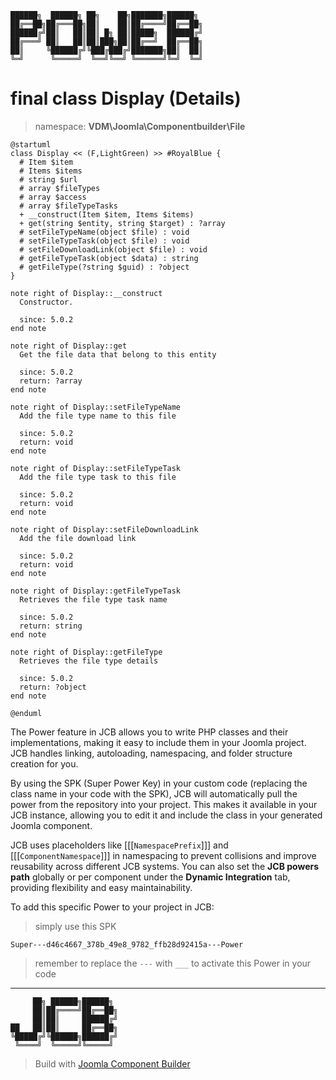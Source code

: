 ```
██████╗  ██████╗ ██╗    ██╗███████╗██████╗
██╔══██╗██╔═══██╗██║    ██║██╔════╝██╔══██╗
██████╔╝██║   ██║██║ █╗ ██║█████╗  ██████╔╝
██╔═══╝ ██║   ██║██║███╗██║██╔══╝  ██╔══██╗
██║     ╚██████╔╝╚███╔███╔╝███████╗██║  ██║
╚═╝      ╚═════╝  ╚══╝╚══╝ ╚══════╝╚═╝  ╚═╝
```
# final class Display (Details)
> namespace: **VDM\Joomla\Componentbuilder\File**

```uml
@startuml
class Display << (F,LightGreen) >> #RoyalBlue {
  # Item $item
  # Items $items
  # string $url
  # array $fileTypes
  # array $access
  # array $fileTypeTasks
  + __construct(Item $item, Items $items)
  + get(string $entity, string $target) : ?array
  # setFileTypeName(object $file) : void
  # setFileTypeTask(object $file) : void
  # setFileDownloadLink(object $file) : void
  # getFileTypeTask(object $data) : string
  # getFileType(?string $guid) : ?object
}

note right of Display::__construct
  Constructor.

  since: 5.0.2
end note

note right of Display::get
  Get the file data that belong to this entity

  since: 5.0.2
  return: ?array
end note

note right of Display::setFileTypeName
  Add the file type name to this file

  since: 5.0.2
  return: void
end note

note right of Display::setFileTypeTask
  Add the file type task to this file

  since: 5.0.2
  return: void
end note

note right of Display::setFileDownloadLink
  Add the file download link

  since: 5.0.2
  return: void
end note

note right of Display::getFileTypeTask
  Retrieves the file type task name

  since: 5.0.2
  return: string
end note

note right of Display::getFileType
  Retrieves the file type details

  since: 5.0.2
  return: ?object
end note
 
@enduml
```

The Power feature in JCB allows you to write PHP classes and their implementations, making it easy to include them in your Joomla project. JCB handles linking, autoloading, namespacing, and folder structure creation for you.

By using the SPK (Super Power Key) in your custom code (replacing the class name in your code with the SPK), JCB will automatically pull the power from the repository into your project. This makes it available in your JCB instance, allowing you to edit it and include the class in your generated Joomla component.

JCB uses placeholders like [[[`NamespacePrefix`]]] and [[[`ComponentNamespace`]]] in namespacing to prevent collisions and improve reusability across different JCB systems. You can also set the **JCB powers path** globally or per component under the **Dynamic Integration** tab, providing flexibility and easy maintainability.

To add this specific Power to your project in JCB:

> simply use this SPK
```
Super---d46c4667_378b_49e8_9782_ffb28d92415a---Power
```
> remember to replace the `---` with `___` to activate this Power in your code

---
```
     ██╗ ██████╗██████╗
     ██║██╔════╝██╔══██╗
     ██║██║     ██████╔╝
██   ██║██║     ██╔══██╗
╚█████╔╝╚██████╗██████╔╝
 ╚════╝  ╚═════╝╚═════╝
```
> Build with [Joomla Component Builder](https://git.vdm.dev/joomla/Component-Builder)

